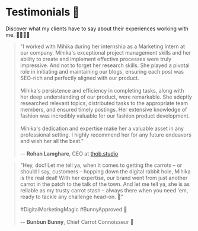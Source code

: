 # Testimonials 🙌

Discover what my clients have to say about their experiences working with me. 💁🏻‍♀️✨

> "I worked with Mihika during her internship as a Marketing Intern at our company. Mihika's exceptional project management skills and her ability to create and implement effective processes were truly impressive. And not to forget her research skills. She played a pivotal role in initiating and maintaining our blogs, ensuring each post was SEO-rich and perfectly aligned with our product.  
><br>
> Mihika's persistence and efficiency in completing tasks, along with her deep understanding of our product, were remarkable. She adeptly researched relevant topics, distributed tasks to the appropriate team members, and ensured timely postings. Her extensive knowledge of fashion was incredibly valuable for our fashion product development.  
><br>
> Mihika's dedication and expertise make her a valuable asset in any professional setting. I highly recommend her for any future endeavors and wish her all the best."  
><br>
> -- **Rohan Lamghare**, CEO at [thob.studio](https://thob.studio)


> "Hey, doc! Let me tell ya, when it comes to getting the carrots – or should I say, customers – hopping down the digital rabbit hole, Mihika is the real deal! With her expertise, our brand went from just another carrot in the patch to the talk of the town. And let me tell ya, she is as reliable as my trusty carrot stash – always there when you need 'em, ready to tackle any challenge head-on. 💪"  
><br>
> #DigitalMarketingMagic #BunnyApproved 🐰  
><br>
> -- **Bunbun Bunny**, Chief Carrot Connoisseur 🥕
